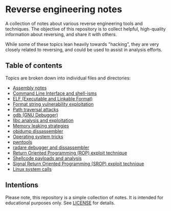 # Reverse engineering notes
A collection of notes about various reverse engineering tools and techniques.
The objective of this repository is to collect helpful, high-quality
information about reversing, and share it with others.

While some of these topics lean heavily towards "hacking", they are very
closely related to reversing, and could be used to assist in analysis efforts.

## Table of contents
Topics are broken down into individual files and directories:

- [Assembly notes](assembly.md)
- [Command Line Interface and shell-isms](cli.md)
- [ELF (Executable and Linkable Format)](elf.md)
- [Format string vulnerability exploitation](format-strings.md)
- [Path traversal attacks](path-traversal.md)
- [gdb (GNU Debugger)](gdb.md)
- [libc analysis and exploitation](libc.md)
- [Memory leaking strategies](memory-leaks.md)
- [objdump dissassembler](objdump.md)
- [Operating system tricks](os-tricks.md)
- [pwntools](pwntools.md)
- [radare debugger and dissassembler](radare.md)
- [Return Oriented Programming (ROP) exploit technique](rop.md)
- [Shellcode payloads and analysis](shellcode.md)
- [Signal Return Oriented Programming (SROP) exploit technique](srop.md)
- [Linux system calls](syscalls-linux.md)

## Intentions
Please note, this repository is a simple collection of notes. It is intended
for educational purposes only. See [LICENSE](LICENSE) for details.
